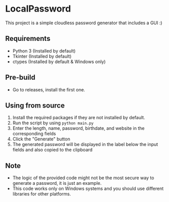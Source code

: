 # LocalPassword

This project is a simple cloudless password generator that includes a GUI :)

## Requirements
- Python 3 (Installed by default)
- Tkinter (Installed by default)
- ctypes (Installed by default & Windows only)

## Pre-build
- Go to releases, install the first one.


## Using from source
1. Install the required packages if they are not installed by default.
2. Run the script by using `python main.py`
3. Enter the length, name, password, birthdate, and website in the corresponding fields
4. Click the "Generate" button
5. The generated password will be displayed in the label below the input fields and also copied to the clipboard

## Note
- The logic of the provided code might not be the most secure way to generate a password, it is just an example.
- This code works only on Windows systems and you should use different libraries for other platforms.
